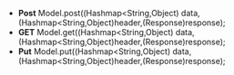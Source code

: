 - **Post**
Model.post((Hashmap<String,Object) data,(Hashmap<String,Object)header,(Response)response);
- **GET**
Model.get((Hashmap<String,Object) data,(Hashmap<String,Object)header,(Response)response);
- **Put**
Model.put((Hashmap<String,Object) data,(Hashmap<String,Object)header,(Response)response);

